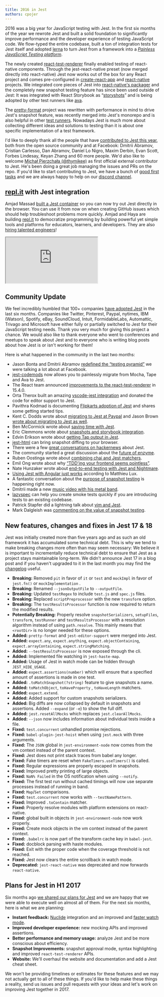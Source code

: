 ```yaml
---
title: 2016 in Jest
authors: cpojer
---
```


2016 was a big year for JavaScript testing with Jest. In the first six months of the year we rewrote Jest and built a solid foundation to significantly improve performance and the developer experience of testing JavaScript code. We flow-typed the entire codebase, built a ton of integration tests for Jest itself and adopted [lerna](https://lernajs.io/) to turn Jest from a framework into a [_Painless JavaScript Testing platform_](https://github.com/jestjs/jest/tree/main/packages).

The newly created [react-test-renderer](https://yarnpkg.com/en/package/react-test-renderer) finally enabled testing of react-native components. Through the jest-react-native preset (now merged directly into react-native) Jest now works out of the box for any React project and comes pre-configured in [create-react-app](https://github.com/facebookincubator/create-react-app) and [react-native](https://github.com/facebook/react-native) projects. We integrated core pieces of Jest into [react-native's packager](https://github.com/facebook/react-native/tree/main/packager/react-packager/src) and the completely new snapshot testing feature has since been used outside of Jest: It was integrated with React Storybook as “[storyshots](https://github.com/storybooks/storyshots)” and is being adopted by other test runners like [ava](https://github.com/avajs/ava/pull/1113).

<!--truncate-->

The [pretty-format](https://github.com/jestjs/jest/tree/main/packages/pretty-format) project was rewritten with performance in mind to drive Jest's snapshot feature, was recently merged into Jest's monorepo and is also helpful in other [test runners](https://github.com/avajs/ava/pull/1154). Nowadays Jest is much more about collecting different ideas and solutions to testing than it is about one specific implementation of a test framework.

I'd like to deeply thank all the people that have [contributed to Jest this year](https://github.com/jestjs/jest/graphs/contributors?from=2016-01-01&to=2016-12-14&type=c), both from the open source community and at Facebook: Dmitrii Abramov, Cristian Carlesso, Dan Abramov, Daniel Lo Nigro, Maxim Derbin, Evan Scott, Forbes Lindesay, Keyan Zhang and 60 more people. We'd also like to welcome [Michał Pierzchała (@thymikee)](https://twitter.com/thymikee) as first official external contributor to Jest. He's been doing a great job managing the issues and PRs on the repo. If you'd like to start contributing to Jest, we have a bunch of [good first tasks](https://github.com/jestjs/jest/issues?q=is%3Aissue+is%3Aopen+label%3A%22good+first+bug%22) and we are always happy to help on our [discord channel](https://discord.gg/j6FKKQQrW9).

## [repl.it](http://repl.it/) with Jest integration

Amjad Massad [built a Jest container](https://repl.it/languages/jest) so you can now try out Jest directly in the browser. You can use it from now on when creating GitHub issues which should help troubleshoot problems more quickly. Amjad and Haya are building [repl.it](http://repl.it/) to democratize programming by building powerful yet simple tools and platforms for educators, learners, and developers. They are also [hiring talented engineers](https://repl.it/site/jobs)!

<div class="jest-repl">
  <iframe src="https://repl.it/languages/jest?lite=true"></iframe>
</div>

## Community Update

We feel incredibly humbled that 100+ companies [have adopted Jest](https://twitter.com/cpojer/status/803965499407290369) in the last six months. Companies like Twitter, Pinterest, Paypal, nytimes, IBM (Watson), Spotify, eBay, SoundCloud, Intuit, FormidableLabs, Automattic, Trivago and Microsoft have either fully or partially switched to Jest for their JavaScript testing needs. Thank you very much for giving this project a chance. We would also like to thank everyone who went to conferences and meetups to speak about Jest and to everyone who is writing blog posts about how Jest is or isn't working for them!

Here is what happened in the community in the last two months:

- Jason Bonta and Dmitrii Abramov [redefined the “testing pyramid”](https://twitter.com/abramov_dmitrii/status/805913874704674816) we were talking a lot about at Facebook.
- [jest-codemods](https://github.com/skovhus/jest-codemods#jest-codemods) now allows you to painlessly migrate from Mocha, Tape and Ava to Jest.
- The React team announced [improvements to the react-test-renderer](https://facebook.github.io/react/blog/2016/11/16/react-v15.4.0.html) in 15.4.0.
- Orta Therox built an amazing [vscode-jest integration](https://github.com/orta/vscode-jest#the-aim) and donated the code for editor support to Jest.
- Pavithra Kodmad is documenting [Flipkarts adoption of Jest](http://pksjce.github.io/2016/12/08/notes-on-jest) and shares some getting started tips.
- Kent C. Dodds wrote about [migrating to Jest at Paypal](https://medium.com/@kentcdodds/migrating-to-jest-881f75366e7e#.ticf0wchu) and Jason Brown [wrote about migrating to Jest as well](http://browniefed.com/blog/migrating-ava-to-jest/).
- Ben McCormick wrote about [saving time with Jest](http://benmccormick.org/2016/12/10/saving-time-with-jest/).
- Eric Clemmons wrote about [snapshots and storybook integration](https://medium.com/@ericclemmons/jest-snapshots-for-storybook-5bf36b5e5a3a).
- Edvin Erikson wrote about [getting Tap output in Jest](https://medium.com/@edvinerikson/getting-jest-output-in-tap-format-6e07dc2c484c#.1l4edixhl).
- [jest-html](https://github.com/guigrpa/jest-html#jest-html--) can bring snapshot diffing to your browser.
- There were a few [great conversations on hackernews](https://news.ycombinator.com/item?id=13128146) about Jest.
- The community started a great discussion about the [future of enzyme](https://github.com/airbnb/enzyme/issues/715).
- Ruben Oostinga wrote about [combining chai and Jest matchers](https://medium.com/@RubenOostinga/combining-chai-and-jest-matchers-d12d1ffd0303#.87si0ra2h).
- Emil Ong wrote about why [“TDD'ing your frontend seems pointless”](https://engineering.haus.com/why-tdding-your-frontend-feels-pointless-5f710fea7325#.pql79knnm).
- Nate Hunzaker wrote about [end-to-end testing with Jest and Nightmare](https://www.viget.com/articles/acceptance-testing-react-apps-with-jest-and-nightmare).
- [Using Jest with Angular just works](https://medium.com/aya-experience/testing-an-angularjs-app-with-jest-3029a613251#.h9badqevy) according to Matthieu Lux.
- A fantastic conversation about the [purpose of snapshot testing](https://github.com/jestjs/jest/issues/2197) is happening right now.
- Dmitrii made a new [music video with his metal band](https://twitter.com/abramov_dmitrii/status/806613542447157248).
- [lazyspec](https://yarnpkg.com/en/package/lazyspec) can help you create smoke tests quickly if you are introducing tests to an existing codebase.
- Patrick Stapfer did a lightning talk about [vim and Jest](https://twitter.com/ryyppy/status/803871975995277312).
- Mark Dalgleish was [commenting on the value of snapshot testing](https://twitter.com/markdalgleish/status/806608159527747584).

## New features, changes and fixes in Jest 17 & 18

Jest was initially created more than five years ago and as such an old framework it has accumulated some technical debt. This is why we tend to make breaking changes more often than may seem necessary: We believe it is important to incrementally reduce technical debt to ensure that Jest as a project stays maintainable long-term. We didn't announce Jest 17 in a blog post and if you haven't upgraded to it in the last month you may find the [changelog](https://github.com/jestjs/jest/blob/main/CHANGELOG.md) useful.

- **Breaking:** Removed `pit` in favor of `it` or `test` and `mockImpl` in favor of `jest.fn()` or `mockImplementation` .
- **Breaking:** Renamed `--jsonOutputFile` to `--outputFile`.
- **Breaking:** Updated `testRegex` to include `test.js` and `spec.js` files.
- **Breaking:** Replaced `scriptPreprocessor` with the new `transform` option.
- **Breaking:** The `testResultsProcessor` function is now required to return the modified results.
- **Potentially Breaking:** Properly resolve `snapshotSerializers`, `setupFiles`, `transform`, `testRunner` and `testResultsProcessor` with a resolution algorithm instead of using `path.resolve`. This mainly means that `<rootDir>` is no longer needed for these options.
- **Added:** `pretty-format` and `jest-editor-support` were merged into Jest.
- **Added:** `expect.any`, `expect.anything`, `expect.objectContaining`, `expect.arrayContaining`, `expect.stringMatching`.
- **Added:** `--testResultsProcessor` is now exposed through the cli.
- **Added:** Implemented file watching in `jest-haste-map`.
- **Added:** Usage of Jest in watch mode can be hidden through `JEST_HIDE_USAGE`.
- **Added:** `expect.assertions(number)` which will ensure that a specified amount of assertions is made in one test.
- **Added:** `.toMatchSnapshot(?string)` feature to give snapshots a name.
- **Added:** `toMatchObject`, `toHaveProperty` , `toHaveLength` matchers.
- **Added:** `expect.extend`.
- **Added:** Added support for custom snapshots serializers.
- **Added:** Big diffs are now collapsed by default in snapshots and assertions. Added `--expand` (or `-e`) to show the full diff.
- **Added:** `jest.resetAllMocks` which replaces `jest.clearAllMocks`.
- **Added:** `--json` now includes information about individual tests inside a file.
- **Fixed:** `test.concurrent` unhandled promise rejections.
- **Fixed:** `babel-plugin-jest-hoist` when using `jest.mock` with three arguments.
- **Fixed:** The `JSON` global in `jest-environment-node` now comes from the vm context instead of the parent context.
- **Fixed:** Jest does not print stack traces from babel any longer.
- **Fixed:** Fake timers are reset when `FakeTimers.useTimers()` is called.
- **Fixed:** Regular expressions are properly escaped in snapshots.
- **Fixed:** Improved pretty printing of large objects.
- **Fixed:** `NaN% Failed` in the OS notification when using `--notify`.
- **Fixed:** The first test run without cached timings will now use separate processes instead of running in band.
- **Fixed:** `Map`/`Set` comparisons.
- **Fixed:** `test.concurrent` now works with `--testNamePattern`.
- **Fixed:** Improved `.toContain` matcher.
- **Fixed:** Properly resolve modules with platform extensions on react-native.
- **Fixed:** global built in objects in `jest-environment-node` now work properly.
- **Fixed:** Create mock objects in the vm context instead of the parent context.
- **Fixed:** `.babelrc` is now part of the transform cache key in `babel-jest`.
- **Fixed:** docblock parsing with haste modules.
- **Fixed:** Exit with the proper code when the coverage threshold is not reached.
- **Fixed:** Jest now clears the entire scrollback in watch mode.
- **Deprecated:** `jest-react-native` was deprecated and now forwards `react-native`.

## Plans for Jest in H1 2017

Six months ago [we shared our plans for Jest](/blog/2016/07/27/jest-14#what-s-next-for-jest) and we are happy that we were able to execute well on almost all of them. For the next six months, here is what we are planning:

- **Instant feedback:** [Nuclide](https://nuclide.io/) integration and an improved and [faster watch mode](https://github.com/jestjs/jest/pull/2324#issuecomment-267149669).
- **Improved developer experience:** new mocking APIs and improved assertions.
- **Better performance and memory usage:** analyze Jest and be more conscious about efficiency.
- **Snapshot Improvements:** snapshot approval mode, syntax highlighting and improved `react-test-renderer` APIs.
- **Website:** We'll overhaul the website and documentation and add a Jest cheat sheet.

We won't be providing timelines or estimates for these features and we may not actually get to all of these things. If you'd like to help make these things a reality, send us issues and pull requests with your ideas and let's work on improving Jest together in 2017.
